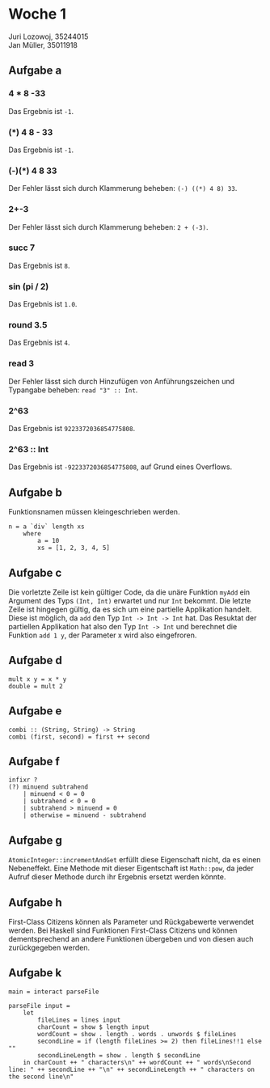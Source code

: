 # Woche 1

Juri Lozowoj, 35244015 \
Jan Müller, 35011918

## Aufgabe a

### 4 * 8 -33

Das Ergebnis ist `-1`.

### (*) 4 8 - 33

Das Ergebnis ist `-1`.

### (-)(*) 4 8 33

Der Fehler lässt sich durch Klammerung beheben: `(-) ((*) 4 8) 33`.

### 2+-3

Der Fehler lässt sich durch Klammerung beheben: `2 + (-3)`.

### succ 7

Das Ergebnis ist `8`.

### sin (pi / 2)

Das Ergebnis ist `1.0`.

### round 3.5

Das Ergebnis ist `4`.

### read 3

Der Fehler lässt sich durch Hinzufügen von Anführungszeichen und Typangabe beheben: `read "3" :: Int`.

### 2^63

Das Ergebnis ist `9223372036854775808`.

### 2^63 :: Int

Das Ergebnis ist `-9223372036854775808`, auf Grund eines Overflows.

## Aufgabe b

Funktionsnamen müssen kleingeschrieben werden.

```
n = a `div` length xs
    where 
        a = 10
        xs = [1, 2, 3, 4, 5]
```

## Aufgabe c

Die vorletzte Zeile ist kein gültiger Code, da die unäre Funktion `myAdd` ein Argument des Typs `(Int, Int)` erwartet und nur `Int` bekommt.
Die letzte Zeile ist hingegen gültig, da es sich um eine partielle Applikation handelt. Diese ist möglich, da `add` den Typ `Int -> Int -> Int` hat. Das Resuktat der partiellen Applikation hat also den Typ `Int -> Int` und berechnet die Funktion `add 1 y`, der Parameter x wird also eingefroren.

## Aufgabe d

```
mult x y = x * y
double = mult 2
```

## Aufgabe e

```
combi :: (String, String) -> String
combi (first, second) = first ++ second
```

## Aufgabe f

```
infixr ?
(?) minuend subtrahend
    | minuend < 0 = 0
    | subtrahend < 0 = 0
    | subtrahend > minuend = 0
    | otherwise = minuend - subtrahend
```

## Aufgabe g

`AtomicInteger::incrementAndGet` erfüllt diese Eigenschaft nicht, da es einen Nebeneffekt.
Eine Methode mit dieser Eigentschaft ist `Math::pow`, da jeder Aufruf dieser Methode durch ihr Ergebnis ersetzt werden könnte.

## Aufgabe h

First-Class Citizens können als Parameter und Rückgabewerte verwendet werden.
Bei Haskell sind Funktionen First-Class Citizens und können dementsprechend an andere Funktionen übergeben und von diesen auch zurückgegeben werden.

## Aufgabe k

```
main = interact parseFile

parseFile input =
    let
        fileLines = lines input
        charCount = show $ length input
        wordCount = show . length . words . unwords $ fileLines
        secondLine = if (length fileLines >= 2) then fileLines!!1 else ""
        secondLineLength = show . length $ secondLine
    in charCount ++ " characters\n" ++ wordCount ++ " words\nSecond line: " ++ secondLine ++ "\n" ++ secondLineLength ++ " characters on the second line\n"
```
